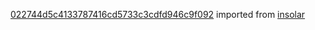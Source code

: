 [022744d5c4133787416cd5733c3cdfd946c9f092](https://github.com/insolar/insolar/commit/022744d5c4133787416cd5733c3cdfd946c9f092) imported from [insolar](https://github.com/insolar/insolar)
